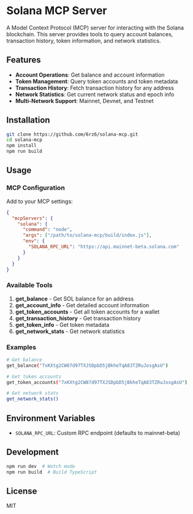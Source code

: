 # Solana MCP Server

A Model Context Protocol (MCP) server for interacting with the Solana blockchain. This server provides tools to query account balances, transaction history, token information, and network statistics.

## Features

- **Account Operations**: Get balance and account information
- **Token Management**: Query token accounts and token metadata
- **Transaction History**: Fetch transaction history for any address
- **Network Statistics**: Get current network status and epoch info
- **Multi-Network Support**: Mainnet, Devnet, and Testnet

## Installation

```bash
git clone https://github.com/6rz6/solana-mcp.git
cd solana-mcp
npm install
npm run build
```

## Usage

### MCP Configuration

Add to your MCP settings:

```json
{
  "mcpServers": {
    "solana": {
      "command": "node",
      "args": ["/path/to/solana-mcp/build/index.js"],
      "env": {
        "SOLANA_RPC_URL": "https://api.mainnet-beta.solana.com"
      }
    }
  }
}
```

### Available Tools

1. **get_balance** - Get SOL balance for an address
2. **get_account_info** - Get detailed account information
3. **get_token_accounts** - Get all token accounts for a wallet
4. **get_transaction_history** - Get transaction history
5. **get_token_info** - Get token metadata
6. **get_network_stats** - Get network statistics

### Examples

```bash
# Get balance
get_balance("7xKXtg2CW87d97TXJSDpbD5jBkheTqA83TZRuJosgAsU")

# Get token accounts
get_token_accounts("7xKXtg2CW87d97TXJSDpbD5jBkheTqA83TZRuJosgAsU")

# Get network stats
get_network_stats()
```

## Environment Variables

- `SOLANA_RPC_URL`: Custom RPC endpoint (defaults to mainnet-beta)

## Development

```bash
npm run dev  # Watch mode
npm run build  # Build TypeScript
```

## License

MIT